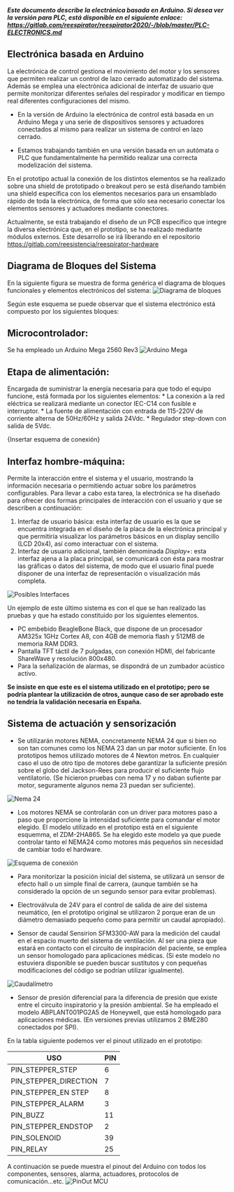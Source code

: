 ***Este documento describe la electrónica basada en Arduino. Si desea ver la versión para PLC, está disponible en el siguiente enlace: https://gitlab.com/reespirator/reespirator2020/-/blob/master/PLC-ELECTRONICS.md***

## Electrónica basada en Arduino
La electrónica de control gestiona el movimiento del motor y los sensores que permiten realizar un control de lazo cerrado automatizado del sistema. Además se emplea una electrónica adicional de interfaz de usuario que permite monitorizar diferentes señales del respirador y modificar en tiempo real diferentes configuraciones del mismo.

* En la versión de Arduino la electrónica de control está basada en un Arduino Mega y una serie de dispositivos sensores y actuadores conectados al mismo para realizar un sistema de control en lazo cerrado. 

* Estamos trabajando también en una versión basada en un autómata o PLC que fundamentalmente ha permitido realizar una correcta modelización del sistema.

En el prototipo actual la conexión de los distintos elementos se ha realizado sobre una shield de prototipado o breakout pero se está diseñando también una shield específica con los elementos necesarios para un ensamblado rápido de toda la electrónica, de forma que sólo sea necesario conectar los elementos sensores y actuadores mediante conectores.

Actualmente, se está trabajando el diseño de un PCB específico que integre la diversa electrónica que, en el prototipo, se ha realizado mediante módulos externos. Este desarrollo se irá liberando en el repositorio https://gitlab.com/reesistencia/reespirator-hardware

## Diagrama de Bloques del Sistema ##
En la siguiente figura se muestra de forma genérica el diagrama de bloques funcionales y elementos electrónicos del sistema:
![Diagrama de bloques](https://gitlab.com/reespirator/reespirator2020/-/raw/master/images/electronics/diagrama-de-bloques.jpg "Diagrama de bloques")

Según este esquema se puede observar que el sistema electrónico está compuesto por los siguientes bloques:

## Microcontrolador: 
Se ha empleado un Arduino Mega 2560 Rev3
![Arduino Mega](https://gitlab.com/reespirator/reespirator2020/-/raw/master/images/arduino/Arduino-mega.jpg "Arduino Mega")

## Etapa de alimentación:
Encargada de suministrar la energía necesaria para que todo el equipo funcione, está formada por los siguientes elementos:
	* La conexión a la red eléctrica se realizará mediante un conector IEC-C14 con fusible e interruptor.
	* La fuente de alimentación con entrada de 115-220V de corriente alterna de 50Hz/60Hz y salida 24Vdc.
	* Regulador step-down con salida de 5Vdc.
	
{Insertar esquema de conexión}


## Interfaz hombre-máquina: 
Permite la interacción entre el sistema y el usuario, mostrando la información necesaria o permitiendo actuar sobre los parámetros configurables. Para llevar a cabo esta tarea, la electrónica se ha diseñado para ofrecer dos formas principales de interacción con el usuario y que se describen a continuación: 
1. Interfaz de usuario básica: esta interfaz de usuario es la que se encuentra integrada en el diseño de la placa de la electrónica principal y que permitiría visualizar los parámetros básicos en un display sencillo (LCD 20x4), así como interactuar con el sistema.
2. Interfaz de usuario adicional, también denominada *Display+*: esta interfaz ajena a la placa principal, se comunicará con ésta para mostrar las gráficas o datos del sistema, de modo que el usuario final puede disponer de una interfaz de representación o visualización más completa. 

![Posibles Interfaces](https://gitlab.com/reespirator/reespirator2020/-/raw/master/images/hmi/interfaz_arduino_hm.png "Posibles Interfaces")

Un ejemplo de este último sistema es con el que se han realizado las pruebas y que ha estado constituido por los siguientes elementos.

* PC embebido BeagleBone Black, que dispone de un procesador AM325x 1GHz Cortex A8, con 4GB de memoria flash y 512MB de memoria RAM DDR3.
* Pantalla TFT táctil de 7 pulgadas, con conexión HDMI, del fabricante ShareWave y resolución 800x480.
* Para la señalización de alarmas, se dispondrá de un zumbador acústico activo.

**Se insiste en que este es el sistema utilizado en el prototipo; pero se podría plantear la utilización de otros, aunque caso de ser aprobado este no tendría la validación necesaria en España.** 	

## Sistema de actuación y sensorización

* Se utilizarán motores NEMA, concretamente NEMA 24 que si bien no son tan comunes como los NEMA 23 dan un par motor suficiente. En los prototipos hemos utilizado motores de 4 Newton metros. En cualquier caso el uso de otro tipo de motores debe garantizar la suficiente presión sobre el globo del Jackson-Rees para producir el suficiente flujo ventilatorio. (Se hicieron pruebas con nema 17 y no daban sufiente par motor, seguramente algunos nema 23 puedan ser suficiente).

![Nema 24](https://gitlab.com/reespirator/reespirator-doc/-/raw/master/images/electronics/Nema24.jpg "Motor Nema 24")

* Los motores NEMA se controlarán con un driver para motores paso a paso que proporcione la intensidad suficiente para comandar el motor elegido. El modelo utilizado en el prototipo está en el siguiente esquemma, el ZDM-2HA865. Se ha elegido este modelo ya que puede controlar tanto el NEMA24 como motores más pequeños sin necesidad de cambiar todo el hardware.

![Esquema de conexión](https://gitlab.com/reespirator/reespirator-doc/-/raw/master/images/electronics/motor-driver.png "Esquema de conexión del driver y el motor paso a paso")

* Para monitorizar la posición inicial del sistema, se utilizará un sensor de efecto hall o un simple final de carrera, (aunque también se ha considerado la opción de un segundo sensor para evitar problemas).

* Electroválvula de 24V para el control de salida de aire del sistema neumático, (en el prototipo original se utilizaron 2 porque eran de un diámetro demasiado pequeño como para permitir un caudal apropiado).

* Sensor de caudal Sensirion SFM3300-AW para la medición del caudal en el espacio muerto del sistema de ventilación. Al ser una pieza que estará en contacto con el circuito de inspiración del paciente, se emplea un sensor homologado para aplicaciones médicas. (Si este modelo no estuviera disponible se pueden buscar sustitutos y con pequeñas modificaciones del código se podrían utilizar igualmente).

![Caudalímetro](https://gitlab.com/reespirator/reespirator-doc/-/raw/master/images/electronics/SFM3200-AW_t.webp "Caudalímetro")


* Sensor de presión diferencial para la diferencia de presión que existe entre el circuito inspiratorio y la presión ambiental. Se ha empleado el modelo ABPLANT001PG2A5 de Honeywell, que está homologado para aplicaciones médicas. (En versiones previas utilizamos 2 BME280 conectados por SPI). 

En la tabla siguiente podemos ver el pinout utilizado en el prototipo:

| USO                   |PIN |
| --------------------- | -- |
| PIN_STEPPER_STEP      |  6 |
| PIN_STEPPER_DIRECTION |  7 | 
| PIN_STEPPER_EN STEP   |  8 |
| PIN_STEPPER_ALARM     |  3 | 
| PIN_BUZZ              | 11 |
| PIN_STEPPER_ENDSTOP   |  2 | 
| PIN_SOLENOID          | 39 |
| PIN_RELAY             | 25 | 


A continuación se puede muestra el pinout del Arduino con todos los componentes, sensores, alarma, actuadores, protocolos de comunicación...etc.
![PinOut MCU](https://gitlab.com/reespirator/reespirator2020/-/raw/master/images/arduino/pinout_mcu.png "Pin Out de la electrónica con el Arduino")
